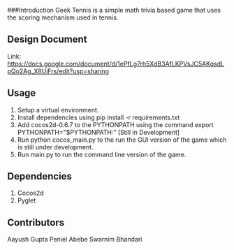 ###Introduction 
Geek Tennis is a simple math trivia based game that uses the scoring mechanism used in tennis. 

## Design Document 
Link: https://docs.google.com/document/d/1ePfLg7rh5XdB3AfLKPVsJC5AKqsdLpQo2Ag_X8UiFrs/edit?usp=sharing

## Usage 
1. Setup a virtual environment.
2. Install dependencies using pip install -r requirements.txt 
3. Add cocos2d-0.6.7 to the PYTHONPATH using the command export PYTHONPATH="$PYTHONPATH:<path to cocos2d-0.6.7>"
[Still in Development]
4. Run python cocos_main.py to the run the GUI version of the game which is still under development. 
5. Run main.py to run the command line version of the game. 

## Dependencies 
1. Cocos2d
2. Pyglet 

## Contributors 
Aayush Gupta
Peniel Abebe 
Swarnim Bhandari 

